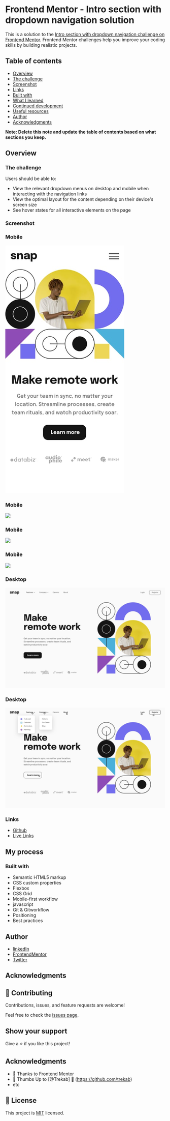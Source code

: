 # Frontend Mentor - Intro section with dropdown navigation solution

This is a solution to the [Intro section with dropdown navigation challenge on Frontend Mentor](https://www.frontendmentor.io/challenges/intro-section-with-dropdown-navigation-ryaPetHE5). Frontend Mentor challenges help you improve your coding skills by building realistic projects. 

## Table of contents

- [Overview](#overview)
- [The challenge](#the-challenge)
- [Screenshot](#screenshot)
- [Links](#links)
- [Built with](#built-with)
- [What I learned](#what-i-learned)
- [Continued development](#continued-development)
- [Useful resources](#useful-resources)
- [Author](#author)
- [Acknowledgments](#acknowledgments)


**Note: Delete this note and update the table of contents based on what sections you keep.**
## Overview

### The challenge

Users should be able to:

- View the relevant dropdown menus on desktop and mobile when interacting with the navigation links
- View the optimal layout for the content depending on their device's screen size
- See hover states for all interactive elements on the page

### Screenshot

### Mobile
![](./design/mobile-design.jpg)

### Mobile
![](.design/mobile-menu.jpg)

### Mobile
![](.design/mobile-menu-collapsed.jpg)

### Mobile
![](./mobile-menu-expanded.jpg)

### Desktop
![](./design/desktop-design.jpg)

### Desktop
![](./design/active-states.jpg)

### Links

- [Github](https://github.com/Have-Samuel/section-with-dropdown)
- [Live Links](https://subtle-dd.netlify.app/)

## My process

### Built with

- Semantic HTML5 markup
- CSS custom properties
- Flexbox
- CSS Grid
- Mobile-first workflow
- javascript
- Git & Gitworkflow
- Positioning
- Best practices

## Author

- [linkedIn](https://www.linkedin.com/in/have-samuel/)
- [FrontendMentor](https://www.frontendmentor.io/profile/Have-Samuel)
- [Twitter](https://twitter.com/samhave)

## Acknowledgments

## 🤝 Contributing

Contributions, issues, and feature requests are welcome!

Feel free to check the [issues page](https://github.com/Have-Samuel/section-with-dropdown/issues).

## Show your support

Give a ⭐️ if you like this project!
## Acknowledgments

- 🎉 Thanks to Frontend Mentor 
- 👋 Thumbs Up to [@Trekab] 🤝 (https://github.com/trekab)
- etc

## 📝 License

This project is [MIT](./MIT.md) licensed.